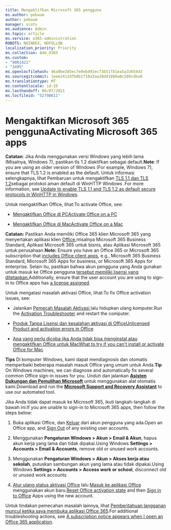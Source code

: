 ```yaml
---
title: Mengaktifkan Microsoft 365 pengguna
ms.author: pebaum
author: pebaum
manager: scotv
ms.audience: Admin
ms.topic: article
ms.service: o365-administration
ROBOTS: NOINDEX, NOFOLLOW
localization_priority: Priority
ms.collection: Adm_O365
ms.custom:
- "9001421"
- "3495"
ms.openlocfilehash: 46a9be285ec7e0eb491ec73651f81ea5a33654d2
ms.sourcegitcommit: 1eee2412dfb8b1f10a3aa28dd1086a0c589cdba0
ms.translationtype: MT
ms.contentlocale: id-ID
ms.lasthandoff: 06/07/2021
ms.locfileid: "52798611"
---
```

# <a name="activating-microsoft-365-apps"></a><span data-ttu-id="6b1d4-102">Mengaktifkan Microsoft 365 pengguna</span><span class="sxs-lookup"><span data-stu-id="6b1d4-102">Activating Microsoft 365 apps</span></span>

<span data-ttu-id="6b1d4-103">**Catatan**: Jika Anda menggunakan versi Windows yang lebih lama (Misalnya, Windows 7), pastikan tls 1.2 diaktifkan sebagai default.</span><span class="sxs-lookup"><span data-stu-id="6b1d4-103">**Note**: If you are using an older version of Windows (For example, Windows 7), ensure that TLS 1.2 is enabled as the default.</span></span> <span data-ttu-id="6b1d4-104">Untuk informasi selengkapnya, lihat Pembaruan untuk mengaktifkan [TLS 1.1 dan TLS 1.2](https://support.microsoft.com/topic/update-to-enable-tls-1-1-and-tls-1-2-as-default-secure-protocols-in-winhttp-in-windows-c4bd73d2-31d7-761e-0178-11268bb10392)sebagai protokol aman default di WinHTTP Windows .</span><span class="sxs-lookup"><span data-stu-id="6b1d4-104">For more information, see [Update to enable TLS 1.1 and TLS 1.2 as default secure protocols in WinHTTP in Windows](https://support.microsoft.com/topic/update-to-enable-tls-1-1-and-tls-1-2-as-default-secure-protocols-in-winhttp-in-windows-c4bd73d2-31d7-761e-0178-11268bb10392).</span></span>

<span data-ttu-id="6b1d4-105">Untuk mengaktifkan Office, lihat:</span><span class="sxs-lookup"><span data-stu-id="6b1d4-105">To activate Office, see:</span></span>

- [<span data-ttu-id="6b1d4-106">Mengaktifkan Office di PC</span><span class="sxs-lookup"><span data-stu-id="6b1d4-106">Activate Office on a PC</span></span>](https://support.office.com/article/activate-office-5bd38f38-db92-448b-a982-ad170b1e187e) 

- [<span data-ttu-id="6b1d4-107">Mengaktifkan Office di Mac</span><span class="sxs-lookup"><span data-stu-id="6b1d4-107">Activate Office on a Mac</span></span>](https://support.office.com/article/activate-office-for-mac-7f6646b1-bb14-422a-9ad4-a53410fcefb2)

<span data-ttu-id="6b1d4-108">**Catatan:**  Pastikan Anda memiliki Office 365 klien Microsoft 365 yang menyertakan aplikasi klien [Office,](https://support.office.com/article/28cbc8cf-1332-4f04-9123-9b660abb629e)misalnya Microsoft 365 Business Standard, Aplikasi Microsoft 365 untuk bisnis, atau Aplikasi Microsoft 365 untuk perusahaan.</span><span class="sxs-lookup"><span data-stu-id="6b1d4-108">**Note:**  Ensure you have an Office 365 or Microsoft 365 subscription that [includes Office client apps](https://support.office.com/article/28cbc8cf-1332-4f04-9123-9b660abb629e), e.g., Microsoft 365 Business Standard, Microsoft 365 Apps for business, or Microsoft 365 Apps for enterprise.</span></span> <span data-ttu-id="6b1d4-109">Selain itu, pastikan bahwa akun pengguna yang Anda gunakan untuk masuk ke Office pengguna [tersebut memiliki lisensi yang ditetapkan.](/microsoft-365/admin/manage/assign-licenses-to-users)</span><span class="sxs-lookup"><span data-stu-id="6b1d4-109">Additionally, ensure that the user account you are using to sign-in to Office apps has [a license assigned](/microsoft-365/admin/manage/assign-licenses-to-users).</span></span>

<span data-ttu-id="6b1d4-110">Untuk mengatasi masalah aktivasi Office, lihat:</span><span class="sxs-lookup"><span data-stu-id="6b1d4-110">To fix Office activation issues, see:</span></span>

- <span data-ttu-id="6b1d4-111">Jalankan [ Pemecah Masalah Aktivasi ](https://aka.ms/SARA-OfficeActivation-Alchemy) lalu hidupkan ulang komputer.</span><span class="sxs-lookup"><span data-stu-id="6b1d4-111">Run the [Activation Troubleshooter](https://aka.ms/SARA-OfficeActivation-Alchemy) and restart the computer.</span></span>
- [<span data-ttu-id="6b1d4-112">Produk Tanpa Lisensi dan kesalahan aktivasi di Office</span><span class="sxs-lookup"><span data-stu-id="6b1d4-112">Unlicensed Product and activation errors in Office</span></span>](https://support.office.com/article/unlicensed-product-and-activation-errors-in-office-0d23d3c0-c19c-4b2f-9845-5344fedc4380)

- [<span data-ttu-id="6b1d4-113">Apa yang perlu dicoba jika Anda tidak bisa menginstal atau mengaktifkan Office untuk Mac</span><span class="sxs-lookup"><span data-stu-id="6b1d4-113">What to try if you can't install or activate Office for Mac</span></span>](https://support.office.com/article/what-to-try-if-you-can-t-install-or-activate-office-for-mac-5efba2b4-b1e6-4e5f-bf3c-6ab945d03dea)

<span data-ttu-id="6b1d4-114">**Tips** Di komputer Windows, kami dapat mendiagnosis dan otomatis memperbaiki beberapa masalah masuk Office yang umum untuk Anda.</span><span class="sxs-lookup"><span data-stu-id="6b1d4-114">**Tip** On Windows machines, we can diagnose and automatically fix several common Office sign-in issues for you.</span></span> <span data-ttu-id="6b1d4-115">Unduh dan jalankan  **[Asisten Dukungan dan Pemulihan Microsoft](https://aka.ms/SaRA-OfficeSignInScenario)** untuk menggunakan alat otomatis kami.</span><span class="sxs-lookup"><span data-stu-id="6b1d4-115">Download and run the  **[Microsoft Support and Recovery Assistant](https://aka.ms/SaRA-OfficeSignInScenario)** to use our automated tool.</span></span>

<span data-ttu-id="6b1d4-116">Jika Anda tidak dapat masuk ke Microsoft 365, ikuti langkah-langkah di bawah ini:</span><span class="sxs-lookup"><span data-stu-id="6b1d4-116">If you are unable to sign-in to Microsoft 365 apps, then follow the steps below:</span></span>

1. <span data-ttu-id="6b1d4-117">Buka aplikasi Office, dan [Keluar](https://go.microsoft.com/fwlink/?linkid=2114082) dari akun pengguna yang ada.</span><span class="sxs-lookup"><span data-stu-id="6b1d4-117">Open an Office app, and [Sign Out](https://go.microsoft.com/fwlink/?linkid=2114082) of any existing user accounts.</span></span>

2. <span data-ttu-id="6b1d4-118">Menggunakan **Pengaturan Windows > Akun > Email & Akun**, hapus akun kerja yang lama dan tidak dipakai.</span><span class="sxs-lookup"><span data-stu-id="6b1d4-118">Using Windows **Settings > Accounts > Email & Accounts**, remove old or unused work accounts.</span></span>

3. <span data-ttu-id="6b1d4-119">Menggunakan **Pengaturan Windows > Akun > Akses kerja atau sekolah**, putuskan sambungan akun yang lama atau tidak dipakai.</span><span class="sxs-lookup"><span data-stu-id="6b1d4-119">Using Windows **Settings > Accounts > Access work or school**, disconnect old or unused work accounts</span></span>

4. <span data-ttu-id="6b1d4-120">[Atur ulang status aktivasi Office](/office365/troubleshoot/activation/reset-office-365-proplus-activation-state) lalu [Masuk ke aplikasi Office](https://support.office.com/article/sign-in-to-office-b9582171-fd1f-4284-9846-bdd72bb28426) menggunakan akun baru.</span><span class="sxs-lookup"><span data-stu-id="6b1d4-120">[Reset Office activation state](/office365/troubleshoot/activation/reset-office-365-proplus-activation-state) and then [Sign in to Office](https://support.office.com/article/sign-in-to-office-b9582171-fd1f-4284-9846-bdd72bb28426) Apps using the new account.</span></span>

<span data-ttu-id="6b1d4-121">Untuk tindakan pemecahan masalah lainnya, lihat [Pemberitahuan langganan muncul ketika saya membuka aplikasi Office 365](https://support.office.com/article/a-subscription-notice-appears-when-i-open-an-office-365-application-4cabe32c-f594-4c0e-9191-3d3ade10cceb).</span><span class="sxs-lookup"><span data-stu-id="6b1d4-121">For additional troubleshooting actions, see [A subscription notice appears when I open an Office 365 application](https://support.office.com/article/a-subscription-notice-appears-when-i-open-an-office-365-application-4cabe32c-f594-4c0e-9191-3d3ade10cceb).</span></span>
